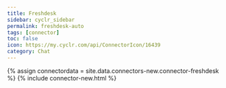 ```yaml
---
title: Freshdesk
sidebar: cyclr_sidebar
permalink: freshdesk-auto
tags: [connector]
toc: false
icon: https://my.cyclr.com/api/ConnectorIcon/16439
category: Chat
---
```

{% assign connectordata = site.data.connectors-new.connector-freshdesk %}
{% include connector-new.html %}	